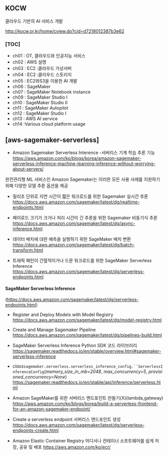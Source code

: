 ## KOCW

클라우드 기반의 AI 서비스 개발

http://kocw.or.kr/home/cview.do?cid=d7218012387b3e62


### [TOC]
- ch01 : OT, 클라우드와 인공지능 서비스
- ch02 : AWS 설명
- ch03 : EC2 :클라우드 가상서버
- ch04 : EC2 :클라우드 스토리지
- ch05 : EC2와S3을 이용한 AI 개발 
- ch06 : SageMaker
- ch07 : SageMaker Notebook instance
- ch09 : SageMaker Studio I
- ch10 : SageMaker Studio II
- ch11 : SageMaker Autopilot
- ch12 : SageMaker Studio I
- ch13 : AWS AI service
- ch14 :Various cloud platform usage  










## [aws-sagemaker-serverless]


- Amazon Sagemaker Serverless Interence
-서버리스 기계 학습 추론 기능
https://aws.amazon.com/ko/blogs/korea/amazon-sagemaker-serverless-inference-machine-learning-inference-without-worrying-about-servers/



완전관리형 ML 서비스인 Amazon Sagemaker는 이러한 모든 사용 사례를 지원하기 위해 다양한 모델 추론 옵션을 제공

- 밀리초 단위로 지연 시간이 짧은 워크로드를 위한 Sagemaker 실시간 추론
https://docs.aws.amazon.com/sagemaker/latest/dg/realtime-endpoints.html

- 페이로드 크기가 크거나 처리 시간이 긴 추론을 위한 Sagemaker 비동기식 추론
https://docs.aws.amazon.com/sagemaker/latest/dg/async-inference.html

- 데이터 배치에 대한 예측을 실행하기 위한 SageMaker 배치 변환
https://docs.aws.amazon.com/sagemaker/latest/dg/batch-transform.html

- 트래픽 패턴이 간혈적이거나 드문 워크로드를 위한 SageMaker Serverless Inference
https://docs.aws.amazon.com/sagemaker/latest/dg/serverless-endpoints.html



#### SageMaker Serverless Inference 
(https://docs.aws.amazon.com/sagemaker/latest/dg/serverless-endpoints.html)

- Register and Deploy Models with Model Registry
https://docs.aws.amazon.com/sagemaker/latest/dg/model-registry.html
- Create and Manage Sagemaker Pipeline
https://docs.aws.amazon.com/sagemaker/latest/dg/pipelines-build.html


- SageMaker Serverless Inference Python SDK 코드 라이브러리
https://sagemaker.readthedocs.io/en/stable/overview.html#sagemaker-serverless-inference
- _class_`sagemaker.serverless.serverless_inference_config.``ServerlessInferenceConfig`(_memory_size_in_mb=2048_, _max_concurrency=5_, _provisioned_concurrency=None_)
https://sagemaker.readthedocs.io/en/stable/api/inference/serverless.html

- Amazon SageMaker를 위한 서버리스 엔드포인트 만들기(X)(lambda,gateway)
https://aws.amazon.com/ko/blogs/korea/build-a-serverless-frontend-for-an-amazon-sagemaker-endpoint/


- Create a serverless endpoint 서버리스 앤드포인트 생성
https://docs.aws.amazon.com/sagemaker/latest/dg/serverless-endpoints-create.html

- Amazon Elastic Container Registry
어디서나 컨테이너 소프트웨어를 쉽게 저장, 공유 및 배포
https://aws.amazon.com/ko/ecr/


